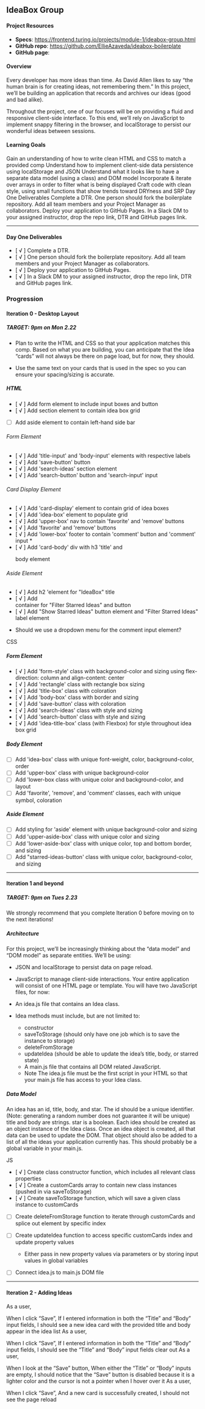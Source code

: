 ## IdeaBox Group

#### Project Resources
- **Specs**: https://frontend.turing.io/projects/module-1/ideabox-group.html
- **GitHub repo**: https://github.com/EllieAzaveda/ideabox-boilerplate
- **GitHub page**: 

#### Overview
Every developer has more ideas than time. As David Allen likes to say “the human brain is for creating ideas, not remembering them.” In this project, we’ll be building an application that records and archives our ideas (good and bad alike).

Throughout the project, one of our focuses will be on providing a fluid and responsive client-side interface. To this end, we’ll rely on JavaScript to implement snappy filtering in the browser, and localStorage to persist our wonderful ideas between sessions.

#### Learning Goals
Gain an understanding of how to write clean HTML and CSS to match a provided comp
Understand how to implement client-side data persistence using localStorage and JSON
Understand what it looks like to have a separate data model (using a class) and DOM model
Incorporate & iterate over arrays in order to filter what is being displayed
Craft code with clean style, using small functions that show trends toward DRYness and SRP
Day One Deliverables
Complete a DTR.
One person should fork the boilerplate repository. Add all team members and your Project Manager as collaborators.
Deploy your application to GitHub Pages.
In a Slack DM to your assigned instructor, drop the repo link, DTR and GitHub pages link.

---

#### Day One Deliverables
- [ √ ] Complete a DTR.
- [ √ ] One person should fork the boilerplate repository. Add all team members and your Project Manager as collaborators.
- [ √ ] Deploy your application to GitHub Pages.
- [ √ ] In a Slack DM to your assigned instructor, drop the repo link, DTR and GitHub pages link.


### Progression

#### Iteration 0 - Desktop Layout
##### TARGET: 9pm on Mon 2.22

* Plan to write the HTML and CSS so that your application matches this comp. Based on what you are building, you can anticipate that the Idea “cards” will not always be there on page load, but for now, they should.

* Use the same text on your cards that is used in the spec so you can ensure your spacing/sizing is accurate.


##### HTML
- [ √ ] Add form element to include input boxes and button
- [ √ ] Add section element to contain idea box grid
- [  ] Add aside element to contain left-hand side bar
###### Form Element
- [ √ ] Add 'title-input' and 'body-input' elements with respective labels
- [ √ ] Add 'save-button' button
- [ √ ] Add 'search-ideas' section element
- [ √ ] Add 'search-button' button and 'search-input' input
###### Card Display Element
- [ √ ] Add 'card-display' element to contain grid of idea boxes
- [ √ ] Add 'idea-box' element to populate grid
- [ √ ] Add 'upper-box' nav to contain 'favorite' and 'remove' buttons
- [ √ ] Add 'favorite' and 'remove' buttons
- [ √ ] Add 'lower-box' footer to contain 'comment' button and 'comment' input *
- [ √ ] Add 'card-body' div with h3 'title' and <p> body element
###### Aside Element
- [ √ ] Add h2 'element for "IdeaBox" title
- [ √ ] Add <div> container for "Filter Starred Ideas" and button
- [ √ ] Add "Show Starred Ideas" button element and "Filter Starred Ideas" label element

* Should we use a dropdown menu for the comment input element?

CSS

##### Form Element
- [ √ ] Add 'form-style' class with background-color and sizing using flex-direction: column and align-content: center
- [ √ ] Add 'rectangle' class with rectangle box sizing
- [ √ ] Add 'title-box' class with coloration
- [ √ ] Add 'body-box' class with border and sizing
- [ √ ] Add 'save-button' class with coloration
- [ √ ] Add 'search-ideas' class with style and sizing
- [ √ ] Add 'search-button' class with style and sizing
- [ √ ] Add 'idea-title-box' class (with Flexbox) for style throughout idea box grid

##### Body Element
- [  ] Add 'idea-box' class with unique font-weight, color, background-color, order
- [  ] Add 'upper-box' class with unique background-color
- [  ] Add 'lower-box class with unique color and background-color, and layout
- [  ] Add 'favorite', 'remove', and 'comment' classes, each with unique symbol, coloration

##### Aside Element
- [  ] Add styling for 'aside' element with unique background-color and sizing
- [  ] Add 'upper-aside-box' class with unique color and sizing
- [  ] Add 'lower-aside-box' class with unique color, top and bottom border, and sizing
- [  ] Add "starred-ideas-button' class with unique color, background-color, and sizing

---

#### Iteration 1 and beyond
##### TARGET: 9pm on Tues 2.23

We strongly recommend that you complete Iteration 0 before moving on to the next iterations!

##### Architecture
For this project, we’ll be increasingly thinking about the “data model” and “DOM model” as separate entities. We’ll be using:

* JSON and localStorage to persist data on page reload.
* JavaScript to manage client-side interactions.
Your entire application will consist of one HTML page or template. You will have two JavaScript files, for now:

* An idea.js file that contains an Idea class.
* Idea methods must include, but are not limited to:
  - constructor
  - saveToStorage (should only have one job which is to save the instance to storage)
  - deleteFromStorage
  - updateIdea (should be able to update the idea’s title, body, or starred state)
  - A main.js file that contains all DOM related JavaScript.
  - Note The idea.js file must be the first script in your HTML so that your main.js file has access to your Idea class.

##### Data Model
An idea has an id, title, body, and star.
The id should be a unique identifier. (Note: generating a random number does not guarantee it will be unique)
title and body are strings.
star is a boolean.
Each idea should be created as an object instance of the Idea class. Once an idea object is created, all that data can be used to update the DOM. That object should also be added to a list of all the ideas your application currently has. This should probably be a global variable in your main.js.

JS
- [ √ ] Create class constructor function, which includes all relevant class properties
- [ √ ] Create a customCards array to contain new class instances (pushed in via saveToStorage)
- [ √ ] Create saveToStorage function, which will save a given class instance to customCards
- [  ] Create deleteFromStorage function to iterate through customCards and splice out element by specific index
- [  ] Create updateIdea function to access specific customCards index and update property values
    * Either pass in new property values via parameters or by storing input values in global variables
- [  ] Connect idea.js to main.js DOM file


--- 

#### Iteration 2 - Adding Ideas
As a user,

When I click “Save”,
If I entered information in both the “Title” and “Body” input fields,
I should see a new idea card with the provided title and body appear in the idea list
As a user,

When I click “Save”,
If I entered information in both the “Title” and “Body” input fields,
I should see the “Title” and “Body” input fields clear out
As a user,

When I look at the “Save” button,
When either the “Title” or “Body” inputs are empty,
I should notice that the “Save” button is disabled because it is a lighter color and the cursor is not a pointer when I hover over it
As a user,

When I click “Save”,
And a new card is successfully created,
I should not see the page reload